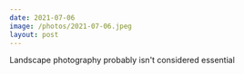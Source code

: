 ```yaml
---
date: 2021-07-06
image: /photos/2021-07-06.jpeg
layout: post
---
```


Landscape photography probably isn't considered essential
